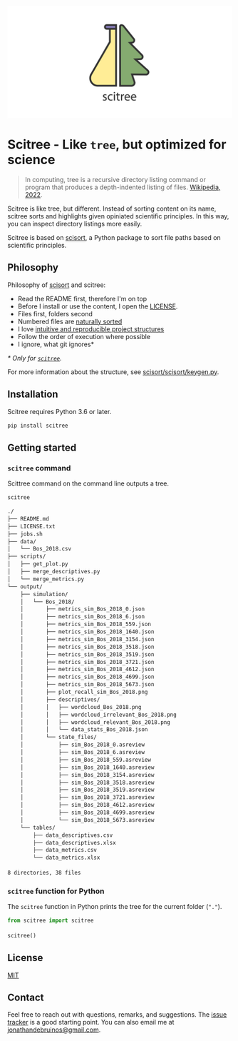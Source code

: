 <p align="center">
  <img alt="Scitree - Like tree, but optimized for science" src="https://github.com/J535D165/scitree/raw/main/scitree_repocard.svg">
</p>

# Scitree - Like `tree`, but optimized for science

> In computing, tree is a recursive directory listing command or program that
> produces a depth-indented listing of files. [Wikipedia, 2022](https://en.wikipedia.org/wiki/Tree_(command)).

Scitree is like tree, but different. Instead of sorting content on its name,
scitree sorts and highlights given opiniated scientific principles. In this
way, you can inspect directory listings more easily.

Scitree is based on [scisort](https://github.com/j535d165/scisort), a Python
package to sort file paths based on scientific principles.

## Philosophy

Philosophy of [scisort](https://github.com/j535d165/scisort) and scitree:

- Read the README first, therefore I'm on top
- Before I install or use the content, I open the [LICENSE](https://choosealicense.com/).
- Files first, folders second
- Numbered files are [naturally sorted](https://en.wikipedia.org/wiki/Natural_sort_order)
- I love [intuitive and reproducible project structures](https://doi.org/10.1371/journal.pcbi.1005510)
- Follow the order of execution where possible
- I ignore, what git ignores\*

*\* Only for [`scitree`](https://github.com/J535D165/scitree).*

For more information about the structure, see [scisort/scisort/keygen.py](https://github.com/J535D165/scisort/blob/main/scisort/keygen.py). 

## Installation

Scitree requires Python 3.6 or later.

```sh
pip install scitree
```

## Getting started

### `scitree` command

Scittree command on the command line outputs a tree.
```sh
scitree
```

<!--
cd example/example_makita
scitree

scitree example/example_makita
 -->

```sh
./
├── README.md
├── LICENSE.txt
├── jobs.sh
├── data/
│   └── Bos_2018.csv
├── scripts/
│   ├── get_plot.py
│   ├── merge_descriptives.py
│   └── merge_metrics.py
└── output/
    ├── simulation/
    │   └── Bos_2018/
    │       ├── metrics_sim_Bos_2018_0.json
    │       ├── metrics_sim_Bos_2018_6.json
    │       ├── metrics_sim_Bos_2018_559.json
    │       ├── metrics_sim_Bos_2018_1640.json
    │       ├── metrics_sim_Bos_2018_3154.json
    │       ├── metrics_sim_Bos_2018_3518.json
    │       ├── metrics_sim_Bos_2018_3519.json
    │       ├── metrics_sim_Bos_2018_3721.json
    │       ├── metrics_sim_Bos_2018_4612.json
    │       ├── metrics_sim_Bos_2018_4699.json
    │       ├── metrics_sim_Bos_2018_5673.json
    │       ├── plot_recall_sim_Bos_2018.png
    │       ├── descriptives/
    │       │   ├── wordcloud_Bos_2018.png
    │       │   ├── wordcloud_irrelevant_Bos_2018.png
    │       │   ├── wordcloud_relevant_Bos_2018.png
    │       │   └── data_stats_Bos_2018.json
    │       └── state_files/
    │           ├── sim_Bos_2018_0.asreview
    │           ├── sim_Bos_2018_6.asreview
    │           ├── sim_Bos_2018_559.asreview
    │           ├── sim_Bos_2018_1640.asreview
    │           ├── sim_Bos_2018_3154.asreview
    │           ├── sim_Bos_2018_3518.asreview
    │           ├── sim_Bos_2018_3519.asreview
    │           ├── sim_Bos_2018_3721.asreview
    │           ├── sim_Bos_2018_4612.asreview
    │           ├── sim_Bos_2018_4699.asreview
    │           └── sim_Bos_2018_5673.asreview
    └── tables/
        ├── data_descriptives.csv
        ├── data_descriptives.xlsx
        ├── data_metrics.csv
        └── data_metrics.xlsx

8 directories, 38 files
```


### `scitree` function for Python

The `scitree` function in Python prints the tree for the current folder (`"."`).

```python
from scitree import scitree

scitree()
```


## License

[MIT](/LICENSE)

## Contact

Feel free to reach out with questions, remarks, and suggestions. The
[issue tracker](/issues) is a good starting point. You can also email me at
[jonathandebruinos@gmail.com](mailto:jonathandebruinos@gmail.com).
